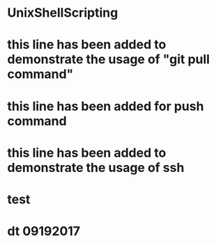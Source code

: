 # UnixShellScripting
# this line has been added to demonstrate the usage of "git pull command"
# this line has been added for push command
# this line has been added to demonstrate the usage of ssh
# test
# dt 09192017

